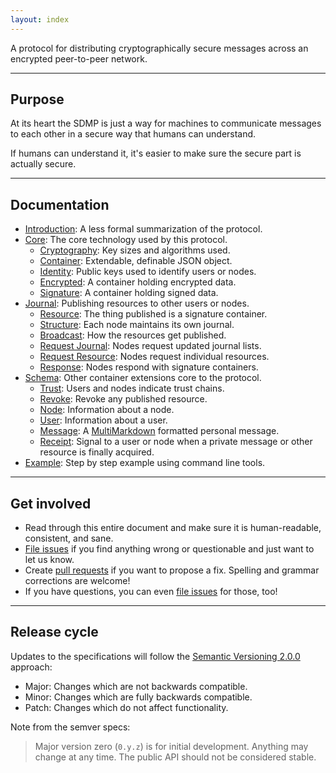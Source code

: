 ```yaml
---
layout: index
---
```



A protocol for distributing cryptographically secure messages across an encrypted
peer-to-peer network.

---

## Purpose

At its heart the SDMP is just a way for machines to communicate messages to each
other in a secure way that humans can understand.

If humans can understand it, it's easier to make sure the secure part is actually secure.

---

## Documentation

* [Introduction](/introduction): A less formal summarization of the protocol.
* [Core](/core): The core technology used by this protocol.
	- [Cryptography](/core/cryptography): Key sizes and algorithms used.
	- [Container](/core/container): Extendable, definable JSON object.
	- [Identity](/core/identity): Public keys used to identify users or nodes.
	- [Encrypted](/core/container): A container holding encrypted data.
	- [Signature](/core/signature): A container holding signed data.
* [Journal](/journal): Publishing resources to other users or nodes.
	- [Resource](/journal/resource): The thing published is a signature container.
	- [Structure](/journal/structure): Each node maintains its own journal.
	- [Broadcast](/journal/broadcast): How the resources get published.
	- [Request Journal](/journal/request_journal): Nodes request updated journal lists.
	- [Request Resource](/journal/request_resource): Nodes request individual resources.
	- [Response](/journal/response): Nodes respond with signature containers.
* [Schema](/schema): Other container extensions core to the protocol.
	- [Trust](/schema/trust): Users and nodes indicate trust chains.
	- [Revoke](/schema/revoke): Revoke any published resource.
	- [Node](/schema/node): Information about a node.
	- [User](/schema/user): Information about a user.
	- [Message](/schema/message): A [MultiMarkdown][multimark] formatted personal message.
	- [Receipt](/schema/receipt): Signal to a user or node when a private message
		or other resource is finally acquired.
* [Example](/example): Step by step example using command line tools.

---

## Get involved

* Read through this entire document and make sure it is human-readable, consistent, and sane.
* [File issues][issues] if you find anything wrong or questionable and just want to let us know.
* Create [pull requests][pullrequest] if you want to propose a fix. Spelling and grammar
  corrections are welcome!
* If you have questions, you can even [file issues][issues] for those, too!

---

## Release cycle

Updates to the specifications will follow the [Semantic Versioning 2.0.0][semver] approach:

* Major: Changes which are not backwards compatible.
* Minor: Changes which are fully backwards compatible.
* Patch: Changes which do not affect functionality.

Note from the semver specs:

> Major version zero (`0.y.z`) is for initial development. Anything may change at any
> time. The public API should not be considered stable.


[sdmprepo]: https://github.com/sdmp
[vol]: http://veryopenlicense.com/
[semver]: http://semver.org/
[issues]: https://github.com/sdmp/sdmp.github.io/issues
[pullrequest]: https://github.com/sdmp/sdmp.github.io/pulls
[multimark]: https://en.wikipedia.org/wiki/MultiMarkdown

